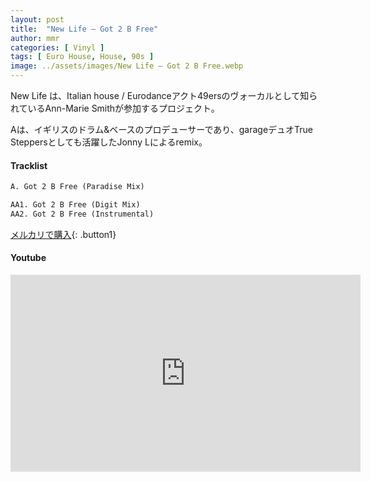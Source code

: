 ```yaml
---
layout: post
title:  "New Life – Got 2 B Free"
author: mmr
categories: [ Vinyl ]
tags: [ Euro House, House, 90s ]
image: ../assets/images/New Life – Got 2 B Free.webp
---
```


New Life は、Italian house / Eurodanceアクト49ersのヴォーカルとして知られているAnn-Marie Smithが参加するプロジェクト。

Aは、イギリスのドラム&ベースのプロデューサーであり、garageデュオTrue Steppersとしても活躍したJonny Lによるremix。

#### Tracklist
```md
A. Got 2 B Free (Paradise Mix)

AA1. Got 2 B Free (Digit Mix)
AA2. Got 2 B Free (Instrumental)
```

[メルカリで購入](https://jp.mercari.com/item/m78152557447?afid=6142608987){: .button1}

#### Youtube
<iframe width="560" height="315" src="https://www.youtube.com/embed/nhxAsZDESU8?si=4NjElZnRUX3qtyzk" title="YouTube video player" frameborder="0" allow="accelerometer; autoplay; clipboard-write; encrypted-media; gyroscope; picture-in-picture; web-share" referrerpolicy="strict-origin-when-cross-origin" allowfullscreen></iframe>